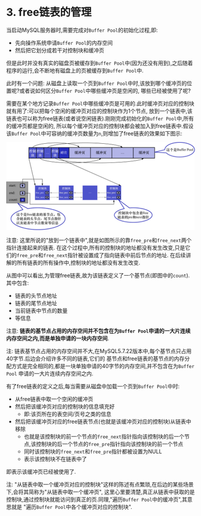 # 3. free链表的管理

当启动MySQL服务器时,需要完成对`Buffer Pool`的初始化过程,即:

- 先向操作系统申请`Buffer Pool`的内存空间
- 然后把它划分成若干对控制块和缓冲页

但是此时并没有真实的磁盘页被缓存到`Buffer Pool`中(因为还没有用到),之后随着程序的运行,会不断地有磁盘上的页被缓存到`Buffer Pool`中.

此时有一个问题: 从磁盘上读取一个页到`Buffer Pool`中时,该放到哪个缓冲页的位置呢?或者说如何区分`Buffer Pool`中哪些缓冲页是空闲的,
哪些已经被使用了呢?

需要在某个地方记录`Buffer Pool`中哪些缓冲页是可用的.此时缓冲页对应的控制块就有用了:可以把每个空闲的缓冲页对应的控制块作为1个节点,
放到一个链表中,该链表也可以称为free链表(或者说空闲链表).刚刚完成初始化的`Buffer Pool`中,所有的缓冲页都是空闲的,
所以每个缓冲页对应的控制块都会被加入到free链表中.假设该`Buffer Pool`中可容纳的缓冲页数量为`n`,则增加了free链表的效果如下图示:


![free链表的效果图](./img/free链表的效果图.jpg)

注意: 这里所说的"放到一个链表中",就是如图所示的靠`free_pre`和`free_next`两个指针连接起来的链表.
在这个过程中,所有的控制块的地址都没有发生改变,只是它们的`free_pre`和`free_next`指针被设置成了指向链表中前后节点的地址.
在后续讲解的所有链表的所有操作中,控制块的地址都没有发生改变.

从图中可以看出,为管理free链表,故为该链表定义了一个基节点(即图中的`count`).其中包含:

- 链表的头节点地址
- 链表的尾节点地址
- 当前链表中节点的数量
- 等信息 

注意: **链表的基节点占用的内存空间并不包含在为`Buffer Pool`申请的一大片连续内存空间之内,而是单独申请的一块内存空间**.

注: 链表基节点占用的内存空间并不大,在MySQL5.7.22版本中,每个基节点只占用40字节.后边会介绍许多不同的链表,它们的
基节点和free链表的基节点的内存分配方式是完全相同的,都是一块单独申请的40字节的内存空间,并不包含在为`Buffer Pool`
申请的一大片连续内存空间之内.

有了free链表的定义之后,每当需要从磁盘中加载一个页到`Buffer Pool`中时:

- 从free链表中取一个空闲的缓冲页
- 然后把该缓冲页对应的控制块的信息填充好
  - 即:该页所在的表空间/页号之类的信息
- 然后把该缓冲页对应的free链表节点(也就是该缓冲页对应的控制块)从链表中移除
  - 也就是该控制块的前一个节点的`free_next`指针指向该控制块的后一个节点,该控制块的后一个节点的`free_pre`指针指向该控制块的前一个节点
  - 同时该控制块的`free_next`和`free_pre`指针都被设置为NULL
  - 表示该控制块不在链表中了

即表示该缓冲页已经被使用了.

注: "从链表中取一个缓冲页对应的控制块"这样的陈述有点繁琐,在后边的某些场景下,会将其简称为"从链表中取一个缓冲页",
这里心里要清楚,真正从链表中获取的是控制块,通过控制块就能访问到真正的页.同理,"遍历`Buffer Pool`中的缓冲页",其意思就是
"遍历`Buffer Pool`中各个缓冲页对应的控制块".
